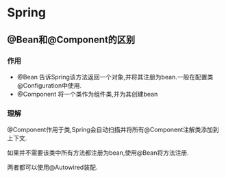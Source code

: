 # Spring

## @Bean和@Component的区别

### 作用

- @Bean 告诉Spring该方法返回一个对象,并将其注册为bean.一般在配置类@Configuration中使用.
- @Component 将一个类作为组件类,并为其创建bean

### 理解

@Component作用于类,Spring会自动扫描并将所有@Component注解类添加到上下文.

如果并不需要该类中所有方法都注册为bean,使用@Bean将方法注册.

两者都可以使用@Autowired装配.

